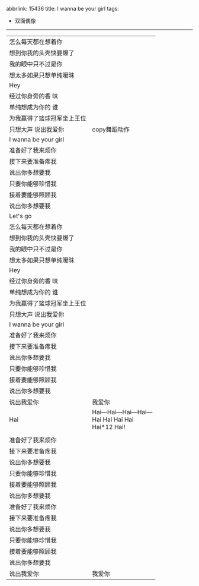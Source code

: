 abbrlink: 15436
title: I wanna be your girl
tags:
  - 双面偶像
---
|      |      |
|--|--|
|怎么每天都在想着你|      |
|想到你我的头壳快要爆了|      |
|我的眼中只不过是你|      |
|想太多如果只想单纯暧昧|      |
|Hey|      |
|经过你身旁的香 味|      |
|单纯想成为你的 谁|      |
|为我赢得了篮球冠军坐上王位|      |
|只想大声 说出我爱你|copy舞蹈动作|
|I wanna be your girl|      |
|准备好了我来烦你|      |
|接下来要准备疼我|      |
|说出你多想要我|      |
|只要你能够珍惜我|      |
|接着要能够照顾我|      |
|说出你多想要我|      |
|Let's go|      |
|怎么每天都在想着你|      |
|想到你我的头壳快要爆了|      |
|我的眼中只不过是你|      |
|想太多如果只想单纯暧昧|      |
|Hey|      |
|经过你身旁的香 味|      |
|单纯想成为你的 谁|      |
|为我赢得了篮球冠军坐上王位|      |
|只想大声 说出我爱你|      |
|I wanna be your girl|      |
|准备好了我来烦你|      |
|接下来要准备疼我|      |
|说出你多想要我|      |
|只要你能够珍惜我|      |
|接着要能够照顾我|      |
|说出你多想要我|      |
|说出我爱你|我爱你|
|Hai|Hai—Hai—Hai—Hai—<br>Hai Hai Hai Hai<br>Hai*12 Hai!|
|      |      |
|准备好了我来烦你|      |
|接下来要准备疼我|      |
|说出你多想要我|      |
|只要你能够珍惜我|      |
|接着要能够照顾我|      |
|说出你多想要我|      |
|准备好了我来烦你|      |
|接下来要准备疼我|      |
|说出你多想要我|      |
|只要你能够珍惜我|      |
|接着要能够照顾我|      |
|说出你多想要我|      |
|说出我爱你|我爱你|